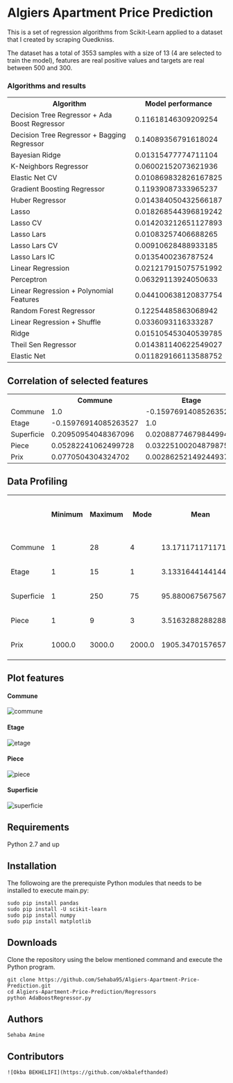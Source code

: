 <h1>Algiers Apartment Price Prediction </h1>
This is a set of regression algorithms from Scikit-Learn applied to a dataset that I created by scraping Ouedkniss.

The dataset has a total of 3553 samples with a size of 13 (4 are selected to train the model), features are real positive values and targets are real between 500 and 300.

<h3>Algorithms and results</h3>

<table>
  <tr>
    <th>Algorithm</th>
    <th>Model performance</th> 
  </tr>
  <tr> <td>Decision Tree Regressor + Ada Boost Regressor</td>  <td>0.11618146309209254</td> </tr>
  <tr> <td>Decision Tree Regressor + Bagging Regressor </td>   <td>0.14089356791618024</td> </tr>
  <tr> <td>Bayesian Ridge	</td>   <td>0.01315477774711104</td> </tr>
  <tr> <td>K-Neighbors Regressor</td>   <td>0.06002152073621936</td> </tr>
  <tr> <td>Elastic Net CV 	</td>   <td>0.010869832826167825</td> </tr>
  <tr> <td>Gradient Boosting Regressor </td>   <td>0.11939087333965237</td> </tr>
  <tr> <td>Huber Regressor </td>   <td>0.014384050432566187</td> </tr>
  <tr> <td>Lasso </td>   <td>0.018268544396819242</td> </tr>
  <tr> <td>Lasso CV </td>   <td>0.014203212651127893</td> </tr>
  <tr> <td>Lasso Lars</td>   <td>0.01083257406688265</td> </tr>
  <tr> <td>Lasso Lars CV </td>   <td>0.00910628488933185</td> </tr>
  <tr> <td>Lasso Lars IC</td>   <td>0.0135400236787524</td> </tr>
  <tr> <td>Linear Regression</td>   <td>0.021217915075751992</td> </tr>
  <tr> <td>Perceptron</td>   <td>0.06329113924050633</td> </tr>
  <tr> <td>Linear Regression + Polynomial Features</td>   <td>0.044100638120837754</td> </tr>
  <tr> <td>Random Forest Regressor</td>   <td>0.12254485863068942</td> </tr>
  <tr> <td>Linear Regression + Shuffle</td>   <td>0.0336093116333287</td> </tr>
  <tr> <td>Ridge</td>   <td>0.015105453040539785</td> </tr>
  <tr> <td>Theil Sen Regressor </td>   <td>0.014381140622549027</td> </tr>
  <tr> <td>Elastic Net </td>   <td>0.011829166113588752</td> </tr>
</table>

<h2>Correlation of selected features</h2>

<table>
  <tr>
    <th></th>
    <th>Commune</th> 
    <th>Etage</th>
    <th>Superficie</th> 
    <th>Piece</th>
    <th>Prix</th> 
  </tr>
  <tr> 
  	<td>Commune</td>
    <td>1.0</td> 
    <td>-0.15976914085263527</td> 
    <td>0.20950954048367096</td> 
    <td>0.05282241062499728</td> 
    <td>0.0770504304324702</td> 
   </tr>
  <tr> 
  	<td>Etage</td>   
  	<td>-0.15976914085263527</td> 
    <td>1.0</td> 
    <td>0.02088774679844994</td> 
    <td>0.03225100204879875</td> 
    <td>0.0028625214924493715</td> 
  </tr>
  <tr> 
  	<td>Superficie</td>     
  	<td>0.20950954048367096</td> 
    <td>0.02088774679844994</td> 
    <td>1.0</td> 
    <td>0.7423177491115521</td> 
    <td>-0.01459807463078822</td> 
  </tr>
  <tr> 
  	<td>Piece</td>   			
  	<td>0.05282241062499728</td> 
    <td>0.03225100204879875</td> 
    <td>0.7423177491115521</td> 
    <td>1.0</td> 
    <td>-0.02782093484314777</td> 
  </tr>
  <tr> 
  	<td>Prix</td>   
  	<td>0.0770504304324702</td> 
    <td>0.0028625214924493715</td> 
    <td>-0.01459807463078822</td> 
    <td>-0.02782093484314777</td> 
    <td>1.0</td> 
  </tr>
</table>

<h2>Data Profiling</h2>

<table>
  <tr>
    <th></th>
    <th>Minimum</th> 
    <th>Maximum</th>
    <th>Mode</th> 
    <th>Mean</th> 
    <th>Median</th>
    <th>Standard deviation</th> 
    <th>Quantile [0.25, 0.5, 0.75]</th> 
  </tr>
  <tr> 
  	<td>Commune</td>
    <td>1</td> 
    <td>28</td> 
    <td>4</td>  
    <td>13.17117117117117</td> 
    <td>13.0</td> 
    <td>8.574879777660525</td> 
    <td>[4.0, 13.0, 22.0]</td> 
   </tr>
  <tr>
  	<td>Etage</td> 
    <td>1</td> 
    <td>15</td> 
    <td>1</td>  
    <td>3.1331644144144146</td> 
    <td>3.0</td> 
    <td>2.174971764738508</td> 
    <td>[1.0, 3.0, 4.0]</td> 
  </tr>
  <tr> 
  	<td>Superficie</td>     
    <td>1</td> 
    <td>250</td> 
    <td>75</td>  
    <td>95.88006756756756</td> 
    <td>90.0</td> 
    <td>33.34758832480636</td> 
    <td>[75.0, 90.0, 115.0]</td> 
  </tr>
  <tr>
  	<td>Piece</td>   
    <td>1</td> 
    <td>9</td> 
    <td>3</td>  
    <td>3.516328828828829</td> 
    <td>3.0</td> 
    <td>0.8903647264348437</td> 
    <td>[3.0, 3.0, 4.0]</td> 
  </tr>
  <tr>
  	<td>Prix</td>   
    <td>1000.0</td> 
    <td>3000.0</td> 
    <td>2000.0</td>  
    <td>1905.3470157657657</td> 
    <td>1800.0</td> 
    <td>553.3634995790693</td> 
    <td>[1450.0, 1800.0, 2350.0]</td> 
  </tr>
</table>

<h2>Plot features</h2>

<h4>Commune</h4>

![commune](https://user-images.githubusercontent.com/19336306/42030378-87190468-7aca-11e8-8c64-60f721b4ce4d.png)

<h4>Etage</h4>

![etage](https://user-images.githubusercontent.com/19336306/42030380-87579d9a-7aca-11e8-86a0-97f9606e0bac.png)

<h4>Piece</h4>

![piece](https://user-images.githubusercontent.com/19336306/42030381-8794c422-7aca-11e8-9c08-7250624f36b8.png)

<h4>Superficie</h4>

![superficie](https://user-images.githubusercontent.com/19336306/42030382-87c79118-7aca-11e8-8141-4a55219ecfaf.png)

<h2>Requirements</h2>
Python 2.7 and up

<h2>Installation</h2>
The followoing are the prerequiste Python modules that needs to be installed to execute main.py:

	sudo pip install pandas
	sudo pip install -U scikit-learn
	sudo pip install numpy
	sudo pip install matplotlib

<h2>Downloads</h2>
Clone the repository using the below mentioned command and execute the Python program.
	
	git clone https://github.com/Sehaba95/Algiers-Apartment-Price-Prediction.git
	cd Algiers-Apartment-Price-Prediction/Regressors
	python AdaBoostRegressor.py

<h2>Authors</h2>

	Sehaba Amine


<h2>Contributors</h2>
  
    ![Okba BEKHELIFI](https://github.com/okbalefthanded)
